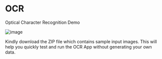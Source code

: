 # OCR
Optical Character Recognition Demo

![image](https://github.com/user-attachments/assets/cd66853b-7128-4d27-88eb-b0308594e2e9)

Kindly download the ZIP file which contains sample input images.
This will help you quickly test and run the OCR App without generating your own data.
